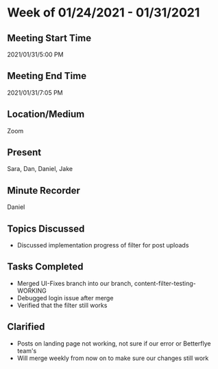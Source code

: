 # Week of 01/24/2021 - 01/31/2021

## Meeting Start Time

2021/01/31/5:00 PM

## Meeting End Time

2021/01/31/7:05 PM

## Location/Medium

Zoom

## Present

Sara, Dan, Daniel, Jake

## Minute Recorder
Daniel

## Topics Discussed

- Discussed implementation progress of filter for post uploads

## Tasks Completed
- Merged UI-Fixes branch into our branch, content-filter-testing-WORKING
- Debugged login issue after merge
- Verified that the filter still works

## Clarified
- Posts on landing page not working, not sure if our error or Betterflye team's
- Will merge weekly from now on to make sure our changes still work

